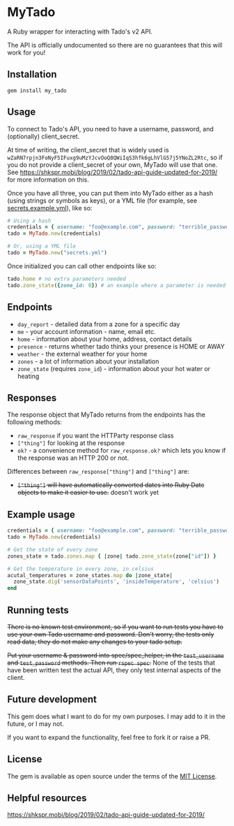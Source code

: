 # MyTado

A Ruby wrapper for interacting with Tado's v2 API.

The API is officially undocumented so there are no guarantees that this will work for you!

## Installation

`gem install my_tado`

## Usage

To connect to Tado's API, you need to have a username, password, and (optionally) client_secret.

At time of writing, the client_secret that is widely used is `wZaRN7rpjn3FoNyF5IFuxg9uMzYJcvOoQ8QWiIqS3hfk6gLhVlG57j5YNoZL2Rtc`, so if you do not provide a client_secret of your own, MyTado will use that one. See https://shkspr.mobi/blog/2019/02/tado-api-guide-updated-for-2019/ for more information on this.

Once you have all three, you can put them into MyTado either as a hash (using strings or symbols as keys), or a YML file (for example, see [secrets.example.yml](https://github.com/reedstonefood/my_tado/blob/master/lib/secrets.example.yml)), like so:

```ruby
# Using a hash
credentials = { username: "foo@example.com", password: "terrible_password" }
tado = MyTado.new(credentials)

# Or, using a YML file
tado = MyTado.new("secrets.yml")
```

Once initialized you can call other endpoints like so:

```ruby
tado.home # no extra parameters needed
tado.zone_state({zone_id: 0}) # an example where a parameter is needed
```

## Endpoints

- `day_report` - detailed data from a zone for a specific day
- `me` - your account information - name, email etc.
- `home` - information about your home, address, contact details
- `presence` - returns whether tado thinks your presence is HOME or AWAY
- `weather` - the external weather for your home
- `zones` - a lot of information about your installation
- `zone_state` (requires `zone_id`) - information about your hot water or heating

## Responses

The response object that MyTado returns from the endpoints has the following methods:

- `raw_response` if you want the HTTParty response class
- `["thing"]` for looking at the response
- `ok?` - a convenience method for `raw_response.ok?` which lets you know if the response was an HTTP 200 or not.

Differences between `raw_response["thing"]` and `["thing"]` are:
- ~~`["thing"]` will have automatically converted dates into Ruby Date objects to make it easier to use.~~ doesn't work yet

## Example usage

```ruby
credentials = { username: "foo@example.com", password: "terrible_password" }
tado = MyTado.new(credentials)

# Get the state of every zone
zones_state = tado.zones.map { |zone| tado.zone_state(zone["id"]) }

# Get the temperature in every zone, in celsius
acutal_temperatures = zone_states.map do |zone_state|
  zone_state.dig('sensorDataPoints', 'insideTemperature', 'celsius')
end
```

## Running tests

~~There is no known test environment, so if you want to run tests you have to use your own Tado username and password. Don't worry, the tests only read data, they do not make any changes to your tado setup.~~

~~Put your username & password into spec/spec_helper, in the `test_username` and `test_password` methods. Then run `rspec spec`.~~
None of the tests that have been written test the actual API, they only test internal aspects of the client.

## Future development

This gem does what I want to do for my own purposes. I may add to it in the future, or I may not.

If you want to expand the functionality, feel free to fork it or raise a PR.

## License

The gem is available as open source under the terms of the [MIT License](https://opensource.org/licenses/MIT).

## Helpful resources

https://shkspr.mobi/blog/2019/02/tado-api-guide-updated-for-2019/
